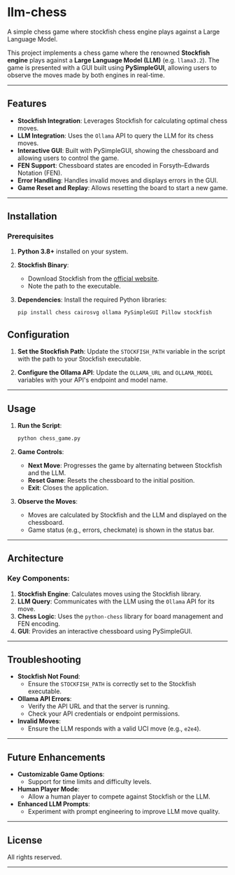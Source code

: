 # llm-chess
A simple chess game where stockfish chess engine plays against a Large Language Model.


This project implements a chess game where the renowned **Stockfish engine** plays against a **Large Language Model (LLM)** (e.g. `llama3.2`). The game is presented with a GUI built using **PySimpleGUI**, allowing users to observe the moves made by both engines in real-time.

---

## Features

- **Stockfish Integration**: Leverages Stockfish for calculating optimal chess moves.
- **LLM Integration**: Uses the `Ollama` API to query the LLM for its chess moves.
- **Interactive GUI**: Built with PySimpleGUI, showing the chessboard and allowing users to control the game.
- **FEN Support**: Chessboard states are encoded in Forsyth–Edwards Notation (FEN).
- **Error Handling**: Handles invalid moves and displays errors in the GUI.
- **Game Reset and Replay**: Allows resetting the board to start a new game.

---

## Installation

### Prerequisites
1. **Python 3.8+** installed on your system.
2. **Stockfish Binary**:
   - Download Stockfish from the [official website](https://stockfishchess.org/download/).
   - Note the path to the executable.

3. **Dependencies**: Install the required Python libraries:
   ```bash
   pip install chess cairosvg ollama PySimpleGUI Pillow stockfish
   ```



## Configuration

1. **Set the Stockfish Path**:
   Update the `STOCKFISH_PATH` variable in the script with the path to your Stockfish executable.

2. **Configure the Ollama API**:
   Update the `OLLAMA_URL` and `OLLAMA_MODEL` variables with your API's endpoint and model name.

---

## Usage

1. **Run the Script**:
   ```bash
   python chess_game.py
   ```

2. **Game Controls**:
   - **Next Move**: Progresses the game by alternating between Stockfish and the LLM.
   - **Reset Game**: Resets the chessboard to the initial position.
   - **Exit**: Closes the application.

3. **Observe the Moves**:
   - Moves are calculated by Stockfish and the LLM and displayed on the chessboard.
   - Game status (e.g., errors, checkmate) is shown in the status bar.

---

## Architecture

### Key Components:
1. **Stockfish Engine**: Calculates moves using the Stockfish library.
2. **LLM Query**: Communicates with the LLM using the `Ollama` API for its move.
3. **Chess Logic**: Uses the `python-chess` library for board management and FEN encoding.
4. **GUI**: Provides an interactive chessboard using PySimpleGUI.

---

## Troubleshooting

- **Stockfish Not Found**:
  - Ensure the `STOCKFISH_PATH` is correctly set to the Stockfish executable.
- **Ollama API Errors**:
  - Verify the API URL and that the server is running.
  - Check your API credentials or endpoint permissions.
- **Invalid Moves**:
  - Ensure the LLM responds with a valid UCI move (e.g., `e2e4`).

---

## Future Enhancements

- **Customizable Game Options**:
  - Support for time limits and difficulty levels.
- **Human Player Mode**:
  - Allow a human player to compete against Stockfish or the LLM.
- **Enhanced LLM Prompts**:
  - Experiment with prompt engineering to improve LLM move quality.

---

## License

All rights reserved.






--- 

